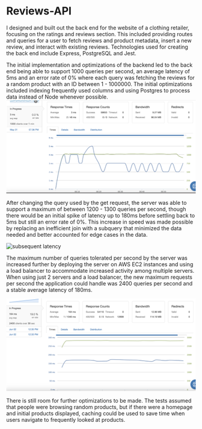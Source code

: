 # Reviews-API
I designed and built out the back end for the website of a clothing retailer, focusing on the ratings and reviews section. This included providing routes and queries for a user to fetch reviews and product metadata, insert a new review, and interact with existing reviews. Technologies used for creating the back end include Express, PostgreSQL and Jest.

The initial implementation and optimizations of the backend led to the back end being able to support 1000 queries per second, an average latency of 5ms and an error rate of 0% where each query was fetching the reviews for a random product with an ID between 1 - 1000000. The initial optimizations included indexing frequently used columns and using Postgres to process data instead of Node whenever possible.
![Initial latency](./images/example1.png)

After changing the query used by the get request, the server was able to support a maximum of between 1200 - 1300 queries per second, though there would be an initial spike of latency up to 180ms before settling back to 5ms but still an error rate of 0%. This increase in speed was made possible by replacing an inefficient join with a subquery that minimized the data needed and better accounted for edge cases in the data.

![subsequent latency](./images/example2png)

The maximum number of queries tolerated per second by the server was increased further by deploying the server on AWS EC2 instances and using a load balancer to accommodate increased activity among multiple servers. When using just 2 servers and a load balancer, the new maximum requests per second the application could handle was 2400 queries per second and a stable average latency of 180ms.

![load balanced](images/load_balanced_2400_164ms_err.png)

There is still room for further optimizations to be made. The tests assumed that people were browsing random products, but if there were a homepage and initial products displayed, caching could be used to save time when users navigate to frequently looked at products.

